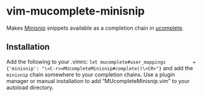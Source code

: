 # vim-mucomplete-minisnip
Makes [Minisnip](https://github.com/joereynolds/vim-minisnip) snippets available as a completion chain in [µcomplete](https://github.com/lifepillar/vim-mucomplete).

## Installation
Add the following to your .vimrc:
`let mucomplete#user_mappings          = {'minisnip': "\<C-r>=MUcompleteMinisnip#complete()\<CR>"}`
and add the `minisnip` chain somewhere to your completion chains.
Use a plugin manager or manual installation to add “MUcompleteMinisnip.vim” to your autoload directory.
